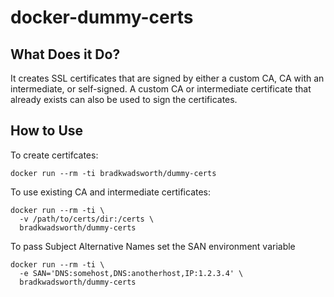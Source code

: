 # docker-dummy-certs

## What Does it Do?
It creates SSL certificates that are signed by either a custom CA, CA with an intermediate, or self-signed. A custom CA or intermediate certificate that already exists can also be used to sign the certificates.

## How to Use
To create certifcates:
````
docker run --rm -ti bradkwadsworth/dummy-certs
````
To use existing CA and intermediate certificates:
````
docker run --rm -ti \
  -v /path/to/certs/dir:/certs \
  bradkwadsworth/dummy-certs
````
To pass Subject Alternative Names set the SAN environment variable
````
docker run --rm -ti \
  -e SAN='DNS:somehost,DNS:anotherhost,IP:1.2.3.4' \
  bradkwadsworth/dummy-certs
````
